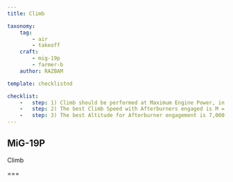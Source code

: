 ```yaml
---
title: Climb

taxonomy:
    tag:
        - air
        - takeoff
    craft: 
        - mig-19p
        - farmer-b
    author: RAZBAM

template: checklistnd

checklist:
    -   step: 1) Climb should be performed at Maximum Engine Power, in order to save Time and Fuel.
    -   step: 2) The best Climb Speed with Afterburners engaged is M = 0.88-0.9.
    -   step: 3) The best Altitude for Afterburner engagement is 7,000-8,000 meters. When engaging the afterburner at this Altitude, the climb will require less Time and Fuel than with Military Power selected.
---
```


## MiG-19P 
Climb

===

